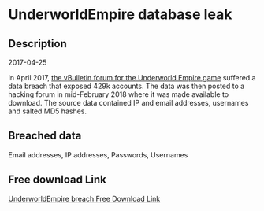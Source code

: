 # UnderworldEmpire database leak

## Description

2017-04-25

In April 2017, <a href="http://underworldempireforums.com/" target="_blank" rel="noopener">the vBulletin forum for the Underworld Empire game</a> suffered a data breach that exposed 429k accounts. The data was then posted to a hacking forum in mid-February 2018 where it was made available to download. The source data contained IP and email addresses, usernames and salted MD5 hashes.

## Breached data

Email addresses, IP addresses, Passwords, Usernames

## Free download Link

[UnderworldEmpire breach Free Download Link](https://link-to.net/1229997/671.7478551408344/dynamic/?r=aHR0cHM6Ly93d3cubWVkaWFmaXJlLmNvbS92aWV3L3RVbGtLcEl4THBEZUVacS91bmRlcndvcmxkZW1waXJlZm9ydW1zLmNvbS9maWxl)